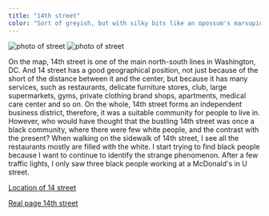 ```yaml
---
title: "14th street"
color: "Sort of greyish, but with silky bits like an opossum's marsupium"
---
```


<img src="/web1-sp/img/14th.jpg" alt="photo of street" class="photo-street">
<img src="/web1-sp/img/studio.jpg" alt="photo of street" class="photo-street">
<div class="context-14th">
			<p>On the map, 14th street is one of the main north-south lines in Washington, DC. 
				And 14 street has a good geographical position, not just because of the short of 
				the distance between it and the center, but because it has many services, such as
				restaurants, delicate furniture stores, club, large supermarkets, gyms, private 
				clothing brand shops, apartments, medical care center and so on. On the whole, 
				14th street forms an independent business district, therefore, it was a suitable 
				community for people to live in. However, who would have thought that the bustling 
				14th street was once a black community, where there were few white people, and the 
				contrast with the present? When walking on the sidewalk of 14th street, I see all 
				the restaurants mostly are filled with the white. I start trying to find black people 
				because I want to continue to identify the strange phenomenon. After a few traffic lights, 
				I only saw three black people working at a McDonald's in U street. </p>
</div>


[Location of 14 street](https://www.google.com/maps/place/14th+St+NW,+Washington,+DC/@38.9390892,-77.034647,17.55z/data=!4m5!3m4!1s0x89b7c817cef6a3af:0xa3893cee7bb7b25d!8m2!3d38.938678!4d-77.0327217)

[Real page 14th street](https://www.washingtonpost.com/local/yes-14th-street-may-be-better-these-days-but-something-vital-is-missing/2015/07/21/f144a65c-2fce-11e5-8f36-18d1d501920d_story.html?utm_term=.f45db1eba278)

